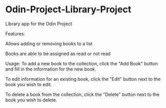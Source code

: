 # Odin-Project-Library-Project
Library app for the Odin Project

Features:

Allows adding or removing books to a list

Books are able to be assigned as read or not read

Usage:
To add a new book to the collection, click the "Add Book" button and fill in the information for the new book.

To edit information for an existing book, click the "Edit" button next to the book you wish to edit.

To delete a book from the collection, click the "Delete" button next to the book you wish to delete.
